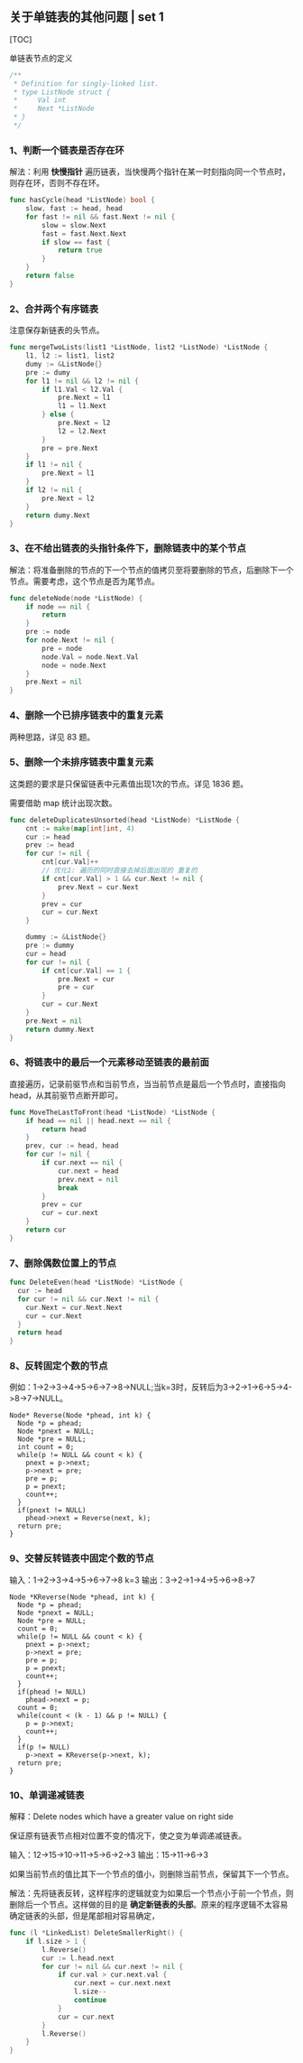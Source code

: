 ## 关于单链表的其他问题 | set 1

[TOC]

单链表节点的定义

```go
/**
 * Definition for singly-linked list.
 * type ListNode struct {
 *     Val int
 *     Next *ListNode
 * }
 */
```



### 1、判断一个链表是否存在环

解法：利用 **快慢指针** 遍历链表，当快慢两个指针在某一时刻指向同一个节点时，则存在环，否则不存在环。

```go
func hasCycle(head *ListNode) bool {
    slow, fast := head, head
    for fast != nil && fast.Next != nil {
        slow = slow.Next
        fast = fast.Next.Next
        if slow == fast {
            return true
        }
    }
    return false
}
```

### 2、合并两个有序链表

注意保存新链表的头节点。

```go
func mergeTwoLists(list1 *ListNode, list2 *ListNode) *ListNode {
    l1, l2 := list1, list2
    dumy := &ListNode{}
    pre := dumy
    for l1 != nil && l2 != nil {
        if l1.Val < l2.Val {
            pre.Next = l1
            l1 = l1.Next
        } else {
            pre.Next = l2
            l2 = l2.Next
        }
        pre = pre.Next
    }
    if l1 != nil {
        pre.Next = l1
    }
    if l2 != nil {
        pre.Next = l2
    }
    return dumy.Next
}
```

### 3、在不给出链表的头指针条件下，删除链表中的某个节点

解法：将准备删除的节点的下一个节点的值拷贝至将要删除的节点，后删除下一个节点。需要考虑，这个节点是否为尾节点。

```go
func deleteNode(node *ListNode) {
    if node == nil {
        return
    }
    pre := node
    for node.Next != nil {
        pre = node
        node.Val = node.Next.Val
        node = node.Next
    }
    pre.Next = nil    
}
```

### 4、删除一个已排序链表中的重复元素

两种思路，详见 83 题。



### 5、删除一个未排序链表中重复元素

这类题的要求是只保留链表中元素值出现1次的节点。详见 1836 题。

需要借助 map 统计出现次数。

```go
func deleteDuplicatesUnsorted(head *ListNode) *ListNode {
    cnt := make(map[int]int, 4)
    cur := head
    prev := head
    for cur != nil {
        cnt[cur.Val]++
        // 优化1: 遍历的同时直接去掉后面出现的 重复的
        if cnt[cur.Val] > 1 && cur.Next != nil {
            prev.Next = cur.Next
        }
        prev = cur
        cur = cur.Next
    }

    dummy := &ListNode{}
    pre := dummy
    cur = head
    for cur != nil {
        if cnt[cur.Val] == 1 {
            pre.Next = cur
            pre = cur
        }
        cur = cur.Next
    }
    pre.Next = nil
    return dummy.Next
}
```

### 6、将链表中的最后一个元素移动至链表的最前面

直接遍历，记录前驱节点和当前节点，当当前节点是最后一个节点时，直接指向 head，从其前驱节点断开即可。

```go
func MoveTheLastToFront(head *ListNode) *ListNode {
	if head == nil || head.next == nil {
		return head
	}
	prev, cur := head, head
	for cur != nil {
		if cur.next == nil {
			cur.next = head
			prev.next = nil
			break
		}
		prev = cur
		cur = cur.next
	}
	return cur
}
```



### 7、删除偶数位置上的节点

```go
func DeleteEven(head *ListNode) *ListNode {
  cur := head
  for cur != nil && cur.Next != nil {
    cur.Next = cur.Next.Next
    cur = cur.Next
  }
  return head
}
```

### 8、反转固定个数的节点

例如：1->2->3->4->5->6->7->8->NULL;当k=3时，反转后为3->2->1->6->5->4->8->7->NULL。

```
Node* Reverse(Node *phead, int k) {
  Node *p = phead;
  Node *pnext = NULL;
  Node *pre = NULL;
  int count = 0;
  while(p != NULL && count < k) {
    pnext = p->next;
    p->next = pre;
    pre = p;
    p = pnext;
    count++;
  }
  if(pnext != NULL)
    phead->next = Reverse(next, k);
  return pre;
}
```

### 9、交替反转链表中固定个数的节点

输入：1->2->3->4->5->6->7->8 k=3
输出：3->2->1->4->5->6->8->7

```
Node *KReverse(Node *phead, int k) {
  Node *p = phead;
  Node *pnext = NULL;
  Node *pre = NULL;
  count = 0;
  while(p != NULL && count < k) {
    pnext = p->next;
    p->next = pre;
    pre = p;
    p = pnext;
    count++;
  }
  if(phead != NULL)
    phead->next = p;
  count = 0;
  while(count < (k - 1) && p != NULL) {
    p = p->next;
    count++;
  }
  if(p != NULL)
    p->next = KReverse(p->next, k);
  return pre;
}
```

### 10、单调递减链表

解释：Delete nodes which have a greater value on right side

保证原有链表节点相对位置不变的情况下，使之变为单调递减链表。

输入：12->15->10->11->5->6->2->3
输出：15->11->6->3

如果当前节点的值比其下一个节点的值小，则删除当前节点，保留其下一个节点。

解法：先将链表反转，这样程序的逻辑就变为如果后一个节点小于前一个节点，则删除后一个节点。这样做的目的是 **确定新链表的头部**。原来的程序逻辑不太容易确定链表的头部，但是尾部相对容易确定，

```go
func (l *LinkedList) DeleteSmallerRight() {
	if l.size > 1 {
		l.Reverse()
		cur := l.head.next
		for cur != nil && cur.next != nil {
			if cur.val > cur.next.val {
				cur.next = cur.next.next
				l.size--
				continue
			}
			cur = cur.next
		}
		l.Reverse()
	}
}
```
